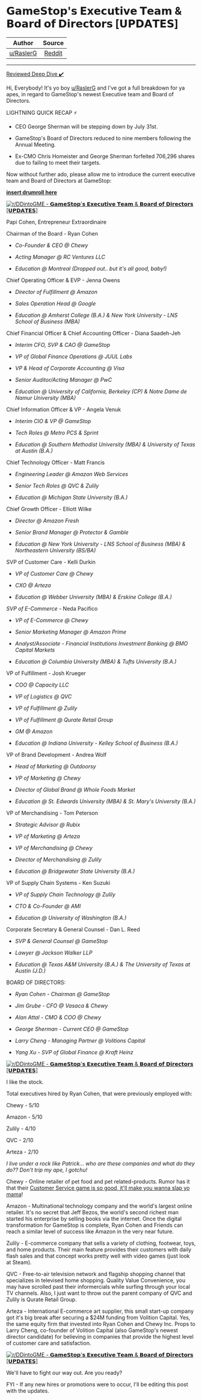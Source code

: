 𝗚𝗮𝗺𝗲𝗦𝘁𝗼𝗽'𝘀 𝗘𝘅𝗲𝗰𝘂𝘁𝗶𝘃𝗲 𝗧𝗲𝗮𝗺 & 𝗕𝗼𝗮𝗿𝗱 𝗼𝗳 𝗗𝗶𝗿𝗲𝗰𝘁𝗼𝗿𝘀 [𝗨𝗣𝗗𝗔𝗧𝗘𝗦]
=====================================================================================================

| Author       | Source       | 
| :-------------: |:-------------:|
|  [u/RaslerG](https://www.reddit.com/user/RaslerG/) | [Reddit](https://www.reddit.com/r/Superstonk/comments/mu6y3m/%F0%9D%97%9A%F0%9D%97%AE%F0%9D%97%BA%F0%9D%97%B2%F0%9D%97%A6%F0%9D%98%81%F0%9D%97%BC%F0%9D%97%BD_%F0%9D%97%98%F0%9D%98%85%F0%9D%97%B2%F0%9D%97%B0%F0%9D%98%82%F0%9D%98%81%F0%9D%97%B6%F0%9D%98%83%F0%9D%97%B2_%F0%9D%97%A7%F0%9D%97%B2%F0%9D%97%AE%F0%9D%97%BA_%F0%9D%97%95%F0%9D%97%BC%F0%9D%97%AE%F0%9D%97%BF%F0%9D%97%B1_%F0%9D%97%BC%F0%9D%97%B3_%F0%9D%97%97%F0%9D%97%B6%F0%9D%97%BF%F0%9D%97%B2%F0%9D%97%B0%F0%9D%98%81%F0%9D%97%BC%F0%9D%97%BF%F0%9D%98%80_%F0%9D%97%A8%F0%9D%97%A3%F0%9D%97%97%F0%9D%97%94%F0%9D%97%A7%F0%9D%97%98%F0%9D%97%A6/) | 

---

[Reviewed Deep Dive ✔️](https://www.reddit.com/r/DDintoGME/search?q=flair_name%3A%22Reviewed%20Deep%20Dive%20%E2%9C%94%EF%B8%8F%22&restrict_sr=1)

Hi, Everybody! It's yo boy [u/RaslerG](https://www.reddit.com/u/RaslerG/) and I've got a full breakdown for ya apes, in regard to GameStop's newest Executive team and Board of Directors.

LIGHTNING QUICK RECAP ⚡

-   CEO George Sherman will be stepping down by July 31st.

-   GameStop's Board of Directors reduced to nine members following the Annual Meeting.

-   Ex-CMO Chris Homeister and George Sherman forfeited 706,296 shares due to failing to meet their targets.

Now without further ado, please allow me to introduce the current executive team and Board of Directors at GameStop:

[**insert drumroll here**](https://www.youtube.com/watch?v=aKsG-4hg8d0)

[![r/DDintoGME - 𝗚𝗮𝗺𝗲𝗦𝘁𝗼𝗽'𝘀 𝗘𝘅𝗲𝗰𝘂𝘁𝗶𝘃𝗲 𝗧𝗲𝗮𝗺 & 𝗕𝗼𝗮𝗿𝗱 𝗼𝗳 𝗗𝗶𝗿𝗲𝗰𝘁𝗼𝗿𝘀 [𝗨𝗣𝗗𝗔𝗧𝗘𝗦]](https://preview.redd.it/ci3tpf0uffu61.png?width=400&format=png&auto=webp&s=6b72fd1336414cdf28b8ef5d94c7b85e11a13933)](https://preview.redd.it/ci3tpf0uffu61.png?width=400&format=png&auto=webp&s=6b72fd1336414cdf28b8ef5d94c7b85e11a13933)

Papi Cohen, Entrepreneur Extraordinaire

Chairman of the Board - Ryan Cohen

-   *Co-Founder & CEO @ Chewy*

-   *Acting Manager @ RC Ventures LLC*

-   *Education @ Montreal (Dropped out.. but it's all good, baby!)*

Chief Operating Officer & EVP - Jenna Owens

-   *Director of Fulfillment @ Amazon*

-   *Sales Operation Head @ Google*

-   *Education @ Amherst College (B.A.) & New York University - LNS School of Business (MBA)*

Chief Financial Officer & Chief Accounting Officer - Diana Saadeh-Jeh

-   *Interim CFO, SVP & CAO @ GameStop*

-   *VP of Global Finance Operations @ JUUL Labs*

-   *VP & Head of Corporate Accounting @ Visa*

-   *Senior Auditor/Acting Manager @ PwC*

-   *Education @ University of California, Berkeley (CP) & Notre Dame de Namur University (MBA)*

Chief Information Officer & VP - Angela Venuk

-   *Interim CIO & VP @ GameStop*

-   *Tech Roles @ Metro PCS & Sprint*

-   *Education @ Southern Methodist University (MBA) & University of Texas at Austin (B.A.)*

Chief Technology Officer - Matt Francis

-   *Engineering Leader @ Amazon Web Services*

-   *Senior Tech Roles @ QVC & Zulily*

-   *Education @ Michigan State University (B.A.)*

Chief Growth Officer - Elliott Wilke

-   *Director @ Amazon Fresh*

-   *Senior Brand Manager @ Protector & Gamble*

-   *Education @ New York University - LNS School of Business (MBA) & Northeastern University (BS/BA)*

SVP of Customer Care - Kelli Durkin

-   *VP of Customer Care @ Chewy*

-   *CXO @ Arteza*

-   *Education @ Webber University (MBA) & Erskine College (B.A.)*

*SVP of E-Commerce -* Neda Pacifico

-   *VP of E-Commerce @ Chewy*

-   *Senior Marketing Manager @ Amazon Prime*

-   *Analyst/Associate - Financial Institutions Investment Banking @ BMO Capital Markets*

-   *Education @ Columbia University (MBA) & Tufts University (B.A.)*

VP of Fulfillment - Josh Krueger

-   *COO @ Capacity LLC*

-   *VP of Logistics @ QVC*

-   *VP of Fulfillment @ Zulily*

-   *VP of Fulfillment @ Qurate Retail Group*

-   *GM @ Amazon*

-   *Education @ Indiana University - Kelley School of Business (B.A.)*

VP of Brand Development - Andrea Wolf

-   *Head of Marketing @ Outdoorsy*

-   *VP of Marketing @ Chewy*

-   *Director of Global Brand @ Whole Foods Market*

-   *Education @ St. Edwards University (MBA) & St. Mary's University (B.A.)*

VP of Merchandising - Tom Peterson

-   *Strategic Advisor @ Rubix*

-   *VP of Marketing @ Arteza*

-   *VP of Merchandising @ Chewy*

-   *Director of Merchandising @ Zulily*

-   *Education @ Bridgewater State University (B.A.)*

VP of Supply Chain Systems - Ken Suzuki

-   *VP of Supply Chain Technology @ Zulily*

-   *CTO & Co-Founder @ AMI*

-   *Education @ University of Washington (B.A.)*

Corporate Secretary & General Counsel - Dan L. Reed

-   *SVP & General Counsel @ GameStop*

-   *Lawyer @ Jackson Walker LLP*

-   *Education @ Texas A&M University (B.A.) & The University of Texas at Austin (J.D.)*

BOARD OF DIRECTORS:

-   *Ryan Cohen* *- Chairman @ GameStop*

-   *Jim Grube* *- CFO @ Vasaca & Chewy*

-   *Alan Attal* *- CMO & COO @ Chewy*

-   *George Sherman* *- Current CEO @ GameStop*

-   *Larry Cheng* *- Managing Partner @ Volitions Capital*

-   *Yang Xu* *- SVP of Global Finance @ Kraft Heinz*

[![r/DDintoGME - 𝗚𝗮𝗺𝗲𝗦𝘁𝗼𝗽'𝘀 𝗘𝘅𝗲𝗰𝘂𝘁𝗶𝘃𝗲 𝗧𝗲𝗮𝗺 & 𝗕𝗼𝗮𝗿𝗱 𝗼𝗳 𝗗𝗶𝗿𝗲𝗰𝘁𝗼𝗿𝘀 [𝗨𝗣𝗗𝗔𝗧𝗘𝗦]](https://preview.redd.it/je0r74yvffu61.png?width=820&format=png&auto=webp&s=1f29edd251f216d28df18f545fee2dfe302a2e1e)](https://preview.redd.it/je0r74yvffu61.png?width=820&format=png&auto=webp&s=1f29edd251f216d28df18f545fee2dfe302a2e1e)

I like the stock.

Total executives hired by Ryan Cohen, that were previously employed with:

Chewy - 5/10

Amazon - 5/10

Zulily - 4/10

QVC - 2/10

Arteza - 2/10

*I live under a rock like Patrick... who are these companies and what do they do?? Don't trip my ape, I gotchu!*

Chewy - Online retailer of pet food and pet related-products. Rumor has it that their [Customer Service game is so good, it'll make you wanna slap yo mama](https://www.youtube.com/watch?v=skKTrYFDYg0)!

Amazon - Multinational technology company and the world's largest online retailer. It's no secret that Jeff Bezos, the world's second richest man started his enterprise by selling books via the internet. Once the digital transformation for GameStop is complete, Ryan Cohen and Friends can reach a similar level of success like Amazon in the very near future.

Zulily - E-commerce company that sells a variety of clothing, footwear, toys, and home products. Their main feature provides their customers with daily flash sales and that concept works pretty well with video games (just look at Steam).

QVC - Free-to-air television network and flagship shopping channel that specializes in televised home shopping. Quality Value Convenience, you may have scrolled past their informercials while surfing through your local TV channels. Also, I just want to throw out the parent company of QVC and Zulily is Qurate Retail Group.

Arteza - International E-commerce art supplier, this small start-up company got it's big break after securing a $24M funding from Volition Capital. Yes, the same equity firm that invested into Ryan Cohen and Chewy Inc. Props to Larry Cheng, co-founder of Volition Capital (also GameStop's newest director candidate) for believing in companies that provide the highest level of customer care and satisfaction.

[![r/DDintoGME - 𝗚𝗮𝗺𝗲𝗦𝘁𝗼𝗽'𝘀 𝗘𝘅𝗲𝗰𝘂𝘁𝗶𝘃𝗲 𝗧𝗲𝗮𝗺 & 𝗕𝗼𝗮𝗿𝗱 𝗼𝗳 𝗗𝗶𝗿𝗲𝗰𝘁𝗼𝗿𝘀 [𝗨𝗣𝗗𝗔𝗧𝗘𝗦]](https://preview.redd.it/2090obo1gfu61.png?width=600&format=png&auto=webp&s=d50e225f6c39a2357f2b416ba5cb19ed2de6cda8)](https://preview.redd.it/2090obo1gfu61.png?width=600&format=png&auto=webp&s=d50e225f6c39a2357f2b416ba5cb19ed2de6cda8)

We'll have to fight our way out. Are you ready?

FYI - If any new hires or promotions were to occur, I'll be editing this post with the updates.
